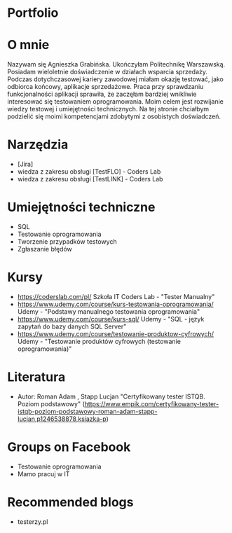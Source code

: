 # Portfolio
# O mnie
Nazywam się Agnieszka Grabińska. Ukończyłam Politechnikę Warszawską. Posiadam wieloletnie doświadczenie w działach wsparcia sprzedaży. 
Podczas dotychczasowej kariery zawodowej miałam okazję testować, jako odbiorca końcowy, aplikacje sprzedażowe. 
Praca przy sprawdzaniu funkcjonalności aplikacji sprawiła, że zaczęłam bardziej wnikliwie interesować się testowaniem oprogramowania. 
Moim celem jest rozwijanie wiedzy testowej i umiejętności technicznych. Na tej stronie chciałbym podzielić się moimi kompetencjami zdobytymi z osobistych doświadczeń.
# Narzędzia
  - [Jira]
  - wiedza z zakresu obsługi [TestFLO] - Coders Lab
  - wiedza z zakresu obsługi [TestLINK] - Coders Lab
# Umiejętności techniczne
- SQL
- Testowanie oprogramowania
- Tworzenie przypadków testowych
- Zgłaszanie błędów
# Kursy
  - https://coderslab.com/pl/  Szkoła IT Coders Lab - "Tester Manualny"
  - https://www.udemy.com/course/kurs-testowania-oprogramowania/ Udemy - "Podstawy manualnego testowania oprogramowania"
  - https://www.udemy.com/course/kurs-sql/ Udemy - "SQL - język zapytań do bazy danych SQL Server"
  - https://www.udemy.com/course/testowanie-produktow-cyfrowych/ Udemy - "Testowanie produktów cyfrowych (testowanie oprogramowania)"
# Literatura
  - Autor: Roman Adam , Stapp Lucjan "Certyfikowany tester ISTQB. Poziom podstawowy"
 (https://www.empik.com/certyfikowany-tester-istqb-poziom-podstawowy-roman-adam-stapp-lucjan,p1246538878,ksiazka-p)
# Groups on Facebook
  - Testowanie oprogramowania
  - Mamo pracuj w IT
# Recommended blogs
  - testerzy.pl
